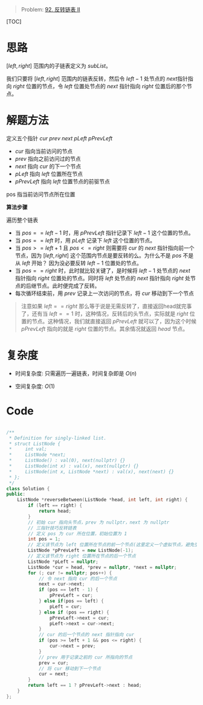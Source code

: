 > Problem: [92. 反转链表 II](https://leetcode.cn/problems/reverse-linked-list-ii/description/)

[TOC]

# 思路
$[left,right]$ 范围内的子链表定义为 $subList$。

我们只要将 $[left,right]$ 范围内的链表反转，然后令 $left-1$ 处节点的 $next$指针指向 $right$ 位置的节点，令 $left$ 位置处节点的 $next$ 指针指向 $right$ 位置后的那个节点。

# 解题方法

定义五个指针 $cur$ $prev$ $next$ $pLeft$ $pPrevLeft$
* $cur$ 指向当前访问的节点
* $prev$ 指向之前访问过的节点
* $next$ 指向 $cur$ 的下一个节点
* $pLeft$ 指向 $left$ 位置所在节点
* $pPrevLeft$ 指向 $left$ 位置节点的前驱节点

pos 指当前访问节点所在位置

**算法步骤**

遍历整个链表
* 当 $pos == left-1$ 时，用 $pPrevLeft$ 指针记录下 $left-1$ 这个位置的节点。
* 当 $pos == left$ 时，用 $pLeft$ 记录下 $left$ 这个位置的节点。
* 当 $pos >= left + 1$ 且 $pos <= right$ 则需要将 $cur$ 的 $next$ 指针指向前一个节点，因为 $[left,right]$ 这个范围内节点是要反转的么。为什么不是 $pos$ 不是从 $left$ 开始？ 因为没必要反转 $left-1$ 位置处的节点。
* 当 $pos == right$ 时，此时就比较关键了，是时候将 $left-1$ 处节点的 $next$ 指针指向 $right$ 位置处的节点。同时将 $left$ 处节点的 $next$ 指针指向 $right$ 处节点的后继节点。此时便完成了反转。
* 每次循环结束前，用 $prev$ 记录上一次访问的节点，将 $cur$ 移动到下一个节点


> 注意如果 $left == right$ 那么等于说是无需反转了，直接返回head就完事了，还有当 $left == 1$ 时，这种情况，反转后的头节点，实际就是 $right$ 位置的节点。这种情况，我们就直接返回 $pPrevLeft$ 就可以了，因为这个时候 $pPrevLeft$ 指向的就是 $right$ 位置的节点。其余情况就返回 $head$ 节点。

# 复杂度
- 时间复杂度: 
只需遍历一遍链表，时间复杂即是 $O(n)$

- 空间复杂度: 
  $O(1)$

# Code
```C++ []

/**
 * Definition for singly-linked list.
 * struct ListNode {
 *     int val;
 *     ListNode *next;
 *     ListNode() : val(0), next(nullptr) {}
 *     ListNode(int x) : val(x), next(nullptr) {}
 *     ListNode(int x, ListNode *next) : val(x), next(next) {}
 * };
 */
class Solution {
public:
    ListNode *reverseBetween(ListNode *head, int left, int right) {
        if (left == right) {
            return head;
        }
        // 初始 cur 指向头节点，prev 为 nullptr，next 为 nullptr
        // 三指针技巧反转链表
        // 定义 pos 为 cur 所在位置，初始位置为 1
        int pos = 1;
        // 定义该节点为 left 位置所在节点的前一个节点(这里定义一个虚拟节点，避免空指针问题)
        ListNode *pPrevLeft = new ListNode(-1);
        // 定义该节点为 right 位置所在节点的后一个节点
        ListNode *pLeft = nullptr;
        ListNode *cur = head, *prev = nullptr, *next = nullptr;
        for (; cur != nullptr; pos++) {
            // 令 next 指向 cur 的后一个节点
            next = cur->next;
            if (pos == left - 1) {
                pPrevLeft = cur;
            } else if(pos == left) {
                pLeft = cur;
            } else if (pos == right) {
                pPrevLeft->next = cur;
                pLeft->next = cur->next;
            }
            // cur 的后一个节点的 next 指针指向 cur
            if (pos >= left + 1 && pos <= right) {
                cur->next = prev;
            }
            // prev 用于记录之前的 cur 所指向的节点
            prev = cur;
            // 将 cur 移动到下一个节点
            cur = next;
        }
        return left == 1 ? pPrevLeft->next : head;
    }
};
```

